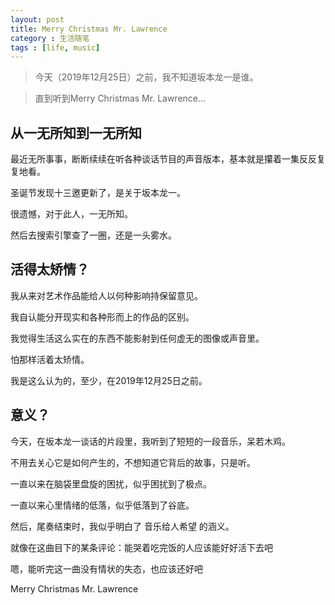 ```yaml
---
layout: post
title: Merry Christmas Mr. Lawrence
category : 生活随笔
tags : [life, music]
---
```


>今天（2019年12月25日）之前，我不知道坂本龙一是谁。

>直到听到Merry Christmas Mr. Lawrence...

## 从一无所知到一无所知

最近无所事事，断断续续在听各种谈话节目的声音版本，基本就是攥着一集反反复复地看。

圣诞节发现十三邀更新了，是关于坂本龙一。

很遗憾，对于此人，一无所知。

然后去搜索引擎查了一圈，还是一头雾水。

## 活得太矫情？

我从来对艺术作品能给人以何种影响持保留意见。

我自认能分开现实和各种形而上的作品的区别。

我觉得生活这么实在的东西不能影射到任何虚无的图像或声音里。

怕那样活着太矫情。

我是这么认为的，至少，在2019年12月25日之前。

## 意义？

今天，在坂本龙一谈话的片段里，我听到了短短的一段音乐，呆若木鸡。

不用去关心它是如何产生的，不想知道它背后的故事，只是听。

一直以来在脑袋里盘旋的困扰，似乎困扰到了极点。

一直以来心里情绪的低落，似乎低落到了谷底。

然后，尾奏结束时，我似乎明白了 音乐给人希望 的涵义。

就像在这曲目下的某条评论：能哭着吃完饭的人应该能好好活下去吧

嗯，能听完这一曲没有情状的失态，也应该还好吧

Merry Christmas Mr. Lawrence
